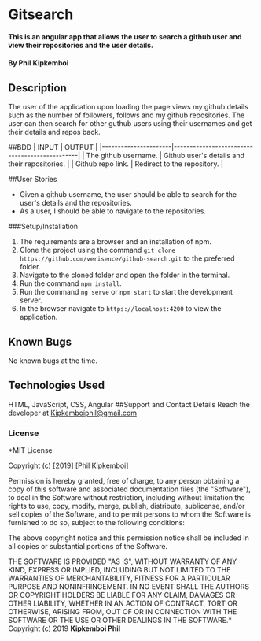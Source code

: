 # Gitsearch
#### This is an angular app that allows the user to search a github user and view their repositories and the user details.
#### By **Phil Kipkemboi**
## Description
The user of the application upon loading the page views my github details such as the number of followers, follows and my github repositories. The user can then search for other guthub users using their usernames and get their details and repos back.

##BDD
| INPUT                | OUTPUT                                        |
|----------------------|-----------------------------------------------|
| The github username. | Github user's details and their repositories. |
| Github repo link.    | Redirect to the repository.                   |

##User Stories
* Given a github username, the user should be able to search for the user's details and the repositories.
* As a user, I should be able to navigate to the repositories.

###Setup/Installation
1. The requirements are a browser and an installation of npm.
2. Clone the project using the command `git clone https://github.com/verisence/github-search.git` to the preferred folder.
3. Navigate to the cloned folder and open the folder in the terminal.
4. Run the command `npm install`.
5. Run the command `ng serve` or `npm start` to start the development server.
6. In the browser navigate to `https://localhost:4200` to view the application.

## Known Bugs
No known bugs at the time.
## Technologies Used
HTML, JavaScript, CSS, Angular
##Support and Contact Details
Reach the developer at Kipkemboiphil@gmail.com

### License

*MIT License

Copyright (c) [2019] [Phil Kipkemboi]

Permission is hereby granted, free of charge, to any person obtaining a copy
of this software and associated documentation files (the "Software"), to deal
in the Software without restriction, including without limitation the rights
to use, copy, modify, merge, publish, distribute, sublicense, and/or sell
copies of the Software, and to permit persons to whom the Software is
furnished to do so, subject to the following conditions:

The above copyright notice and this permission notice shall be included in all
copies or substantial portions of the Software.

THE SOFTWARE IS PROVIDED "AS IS", WITHOUT WARRANTY OF ANY KIND, EXPRESS OR
IMPLIED, INCLUDING BUT NOT LIMITED TO THE WARRANTIES OF MERCHANTABILITY,
FITNESS FOR A PARTICULAR PURPOSE AND NONINFRINGEMENT. IN NO EVENT SHALL THE
AUTHORS OR COPYRIGHT HOLDERS BE LIABLE FOR ANY CLAIM, DAMAGES OR OTHER
LIABILITY, WHETHER IN AN ACTION OF CONTRACT, TORT OR OTHERWISE, ARISING FROM,
OUT OF OR IN CONNECTION WITH THE SOFTWARE OR THE USE OR OTHER DEALINGS IN THE
SOFTWARE.*
Copyright (c) 2019 **Kipkemboi Phil**
